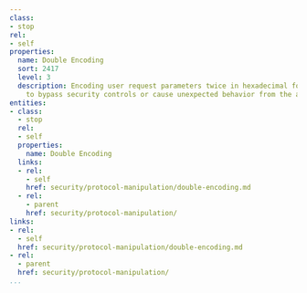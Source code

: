 ```yaml
---
class:
- stop
rel:
- self
properties:
  name: Double Encoding
  sort: 2417
  level: 3
  description: Encoding user request parameters twice in hexadecimal format in order
    to bypass security controls or cause unexpected behavior from the application.
entities:
- class:
  - stop
  rel:
  - self
  properties:
    name: Double Encoding
  links:
  - rel:
    - self
    href: security/protocol-manipulation/double-encoding.md
  - rel:
    - parent
    href: security/protocol-manipulation/
links:
- rel:
  - self
  href: security/protocol-manipulation/double-encoding.md
- rel:
  - parent
  href: security/protocol-manipulation/
...
```

